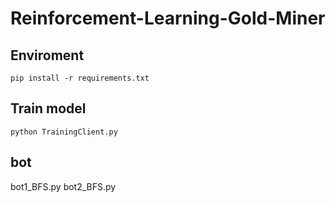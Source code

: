 # Reinforcement-Learning-Gold-Miner
## Enviroment
```
pip install -r requirements.txt
```

## Train model
```
python TrainingClient.py
```
## bot

bot1_BFS.py
bot2_BFS.py